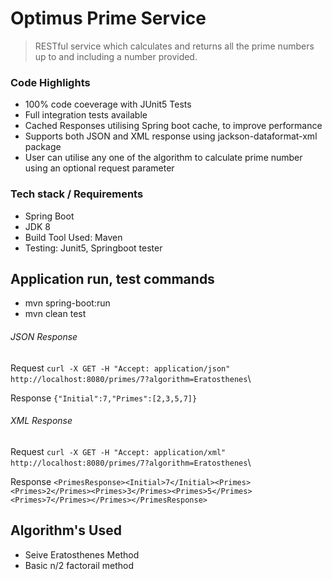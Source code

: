 # Optimus Prime Service
> RESTful service which calculates and returns all the prime numbers up to and including a number provided.

### Code Highlights
* 100% code coeverage with JUnit5 Tests
* Full integration tests available
* Cached Responses utilising Spring boot cache, to improve performance
* Supports both JSON and XML response using jackson-dataformat-xml package
* User can utilise any one of the algorithm to calculate prime number using
 an optional request parameter

### Tech stack / Requirements
* Spring Boot
* JDK 8
* Build Tool Used: Maven
* Testing: Junit5, Springboot tester

## Application run, test commands
* mvn spring-boot:run
* mvn clean test

###### JSON Response

Request `curl -X GET -H "Accept: application/json" http://localhost:8080/primes/7?algorithm=Eratosthenes`\

Response `{"Initial":7,"Primes":[2,3,5,7]}`


###### XML Response

Request `curl -X GET -H "Accept: application/xml" http://localhost:8080/primes/7?algorithm=Eratosthenes`\

Response `<PrimesResponse><Initial>7</Initial><Primes><Primes>2</Primes><Primes>3</Primes><Primes>5</Primes><Primes>7</Primes></Primes></PrimesResponse>`


## Algorithm's Used
* Seive Eratosthenes Method
* Basic n/2 factorail method
